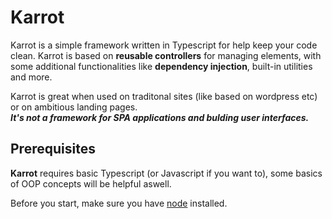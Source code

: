 # Karrot
Karrot is a simple framework written in Typescript for help keep your code clean. Karrot is based on **reusable controllers** for managing elements, with some additional functionalities like **dependency injection**, built-in utilities and more.

Karrot is great when used on traditonal sites (like based on wordpress etc) or on ambitious landing pages.<br>
***It's not a framework for SPA applications and bulding user interfaces.***


## Prerequisites
**Karrot** requires basic Typescript (or Javascript if you want to), some basics of OOP concepts will be helpful aswell.

Before you start, make sure you have [node](https://nodejs.org/download/) installed.




